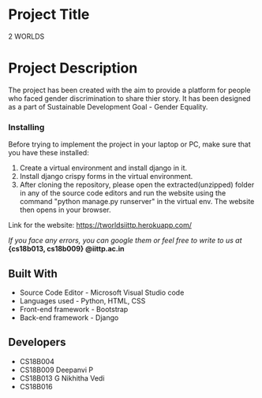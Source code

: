 # Project Title

2 WORLDS

# Project Description

The project has been created with the aim to provide a platform for people who faced gender discrimination to share thier story. It has been designed as a part of Sustainable Development Goal - Gender Equality.

### Installing

Before trying to implement the project in your laptop or PC, make sure that you have these installed:
1. Create a virtual environment and install django in it.
2. Install django crispy forms in the virtual environment. 
3. After cloning the repository, please open the extracted(unzipped) folder in any of the source code editors and run the website using the command "python manage.py runserver" in the virtual env. The website then opens in your browser.

Link for the website: https://tworldsiittp.herokuapp.com/

*If you face any errors, you can google them or feel free to write to us at* **{cs18b013, cs18b009} @iittp.ac.in**

## Built With

* Source Code Editor - Microsoft Visual Studio code
* Languages used - Python, HTML, CSS
* Front-end framework - Bootstrap
* Back-end framework - Django

## Developers

* CS18B004 
* CS18B009 Deepanvi P
* CS18B013 G Nikhitha Vedi
* CS18B016





